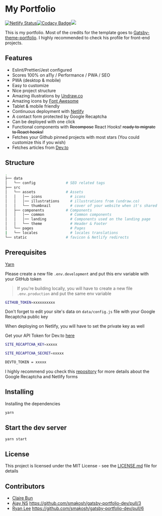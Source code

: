 # My Portfolio

[![Netlify Status](https://api.netlify.com/api/v1/badges/60975f4b-abeb-4d92-9f6a-3efde408f63d/deploy-status)](https://app.netlify.com/sites/cbun097/deploys)[![Codacy Badge](https://api.codacy.com/project/badge/Grade/4f3f26b659324c65a73301ae75d1e5fc)](https://www.codacy.com/manual/cbun097/my-portfolio?utm_source=github.com&utm_medium=referral&utm_content=cbun097/my-portfolio&utm_campaign=Badge_Grade)![](https://github.com/cbun097/my-portfolio/workflows/Checks/badge.svg)

This is my portfolio. Most of the credits for the template goes to [Gatsby-theme-portfolio](https://github.com/smakosh/gatsby-theme-portfolio). I highly recommended to check his profile for front-end projects.

## Features

- Eslint/Prettier/Jest configured
- Scores 100% on a11y / Performance / PWA / SEO
- PWA (desktop & mobile)
- Easy to customize
- Nice project structure
- Amazing illustrations by [Undraw.co](https://undraw.co)
- Amazing icons by [Font Awesome](https://fontawesome.com/)
- Tablet & mobile friendly
- Continuous deployment with [Netlify](https://netlify.com)
- A contact form protected by Google Recaptcha
- Can be deployed with one click
- Functional components with ~~Recompose~~ React Hooks! ~~ready to migrate to React hooks!~~
- Fetches your Github pinned projects with most stars (You could customize this if you wish)
- Fetches articles from [Dev.to](https://dev.to/)


## Structure

```bash
.
├── data
│   └── config              # SEO related tags
├── src
│   └── assets              # Assets
│   │   │── icons             # icons
│   │   │── illustrations     # illustrations from (undraw.co)
│   │   └── thumbnail         # cover of your website when it's shared to social media
│   ├── components          # Components
│   │   │── common            # Common components
│   │   │── landing           # Components used on the landing page
│   │   └── theme             # Header & Footer
│   └── pages                 # Pages
|   └── locales               # locales translations
└── static                  # favicon & Netlify redirects
```

## Prerequisites

[Yarn](https://yarnpkg.com/en/)

Please create a new file `.env.development` and put this env variable with your GitHub token

> If you're building locally, you will have to create a new file `.env.production` and put the same env variable

```bash
GITHUB_TOKEN=xxxxxxxxxx
```

Don't forget to edit your site's data on `data/config.js` file with your Google Recaptcha public key

When deploying on Netlify, you will have to set the private key as well

Get your API Token for Dev.to [here](https://docs.dev.to/api/#section/Authentication)

```bash
SITE_RECAPTCHA_KEY=xxxxx

SITE_RECAPTCHA_SECRET=xxxxx

DEVTO_TOKEN = xxxxx

```

I highly recommend you check this [repository](https://github.com/imorente/gatsby-netlify-form-example) for more details about the Google Recaptcha and Netlify forms

## Installing

Installing the dependencies

```bash
yarn
```

## Start the dev server

```bash
yarn start
```

## License

This project is licensed under the MIT License - see the [LICENSE.md](LICENSE.md) file for details

## Contributors

- [Claire Bun](https://github.com/cbun097)
- [Ajay NS](https://github.com/ajayns) https://github.com/smakosh/gatsby-portfolio-dev/pull/3
- [Ryan Lee](https://github.com/drdgvhbh) https://github.com/smakosh/gatsby-portfolio-dev/pull/6
